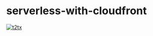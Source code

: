 # serverless-with-cloudfront

[![t2tx](https://circleci.com/gh/t2tx/serverless-with-cloudfront.svg?style=shield)](https://github.com/t2tx/serverless-with-cloudfront)
